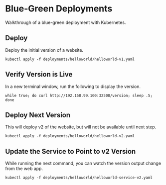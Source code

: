 # Blue-Green Deployments

Walkthrough of a blue-green deployment with Kubernetes.

## Deploy
Deploy the initial version of a website.
```
kubectl apply -f deployments/helloworld/helloworld-v1.yaml
```

## Verify Version is Live
In a new terminal window, run the following to display the version.
```
while true; do curl http://192.168.99.100:32508/version; sleep .5; done
```

## Deploy Next Version
This will deploy v2 of the website, but will not be available until next step.
```
kubectl apply -f deployments/helloworld/helloworld-v2.yaml
```

## Update the Service to Point to v2 Version
While running the next command, you can watch the version output change from the web app.
```
kubectl apply -f deployments/helloworld/helloworld-service-v2.yaml
```
